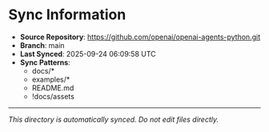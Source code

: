 # Sync Information

- **Source Repository**: https://github.com/openai/openai-agents-python.git
- **Branch**: main
- **Last Synced**: 2025-09-24 06:09:58 UTC
- **Sync Patterns**:
  - docs/*
  - examples/*
  - README.md
  - !docs/assets

---
*This directory is automatically synced. Do not edit files directly.*
